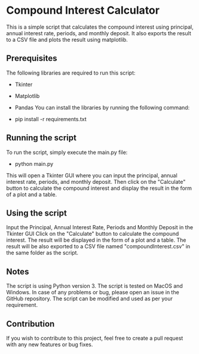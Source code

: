 # Compound Interest Calculator

This is a simple script that calculates the compound interest using principal, annual interest rate, periods, and monthly deposit. It also exports the result to a CSV file and plots the result using matplotlib.

## Prerequisites
The following libraries are required to run this script:

* Tkinter
* Matplotlib
* Pandas
You can install the libraries by running the following command:

* pip install -r requirements.txt

## Running the script
To run the script, simply execute the main.py file:

* python main.py

This will open a Tkinter GUI where you can input the principal, annual interest rate, periods, and monthly deposit. Then click on the "Calculate" button to calculate the compound interest and display the result in the form of a plot and a table.

## Using the script
Input the Principal, Annual Interest Rate, Periods and Monthly Deposit in the Tkinter GUI
Click on the "Calculate" button to calculate the compound interest.
The result will be displayed in the form of a plot and a table.
The result will be also exported to a CSV file named "compoundInterest.csv" in the same folder as the script.
## Notes
The script is using Python version 3.
The script is tested on MacOS and Windows.
In case of any problems or bug, please open an issue in the GitHub repository.
The script can be modified and used as per your requirement.
## Contribution
If you wish to contribute to this project, feel free to create a pull request with any new features or bug fixes.
